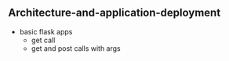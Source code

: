 ## Architecture-and-application-deployment
 - basic flask apps
    - get call
    - get and post calls with args